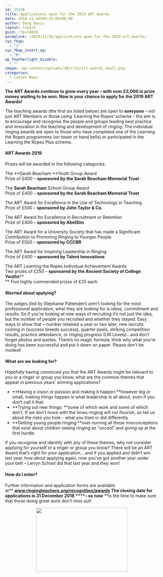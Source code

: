 ```yaml
---
id: 15236
title: Applications open for the 2019 ART Awards
date: 2018-11-26T09:19:09+00:00
author: Doug Davis
layout: single
guid: /?p=14636
permalink: /2018/11/26/applications-open-for-the-2019-art-awards/
xyz_fbap:
  - "1"
xyz_fbap_insert_og:
  - "0"
wp_featherlight_disable:
  - ""
image: /wp-content/uploads/2017/12/art-awards_small.png
categories:
  - Latest News
---
```

**The ART Awards continue to grow every year – with over £3,000 in prize money waiting to be won. Now is your chance to apply for the 2019 ART Awards!**

The teaching awards (the first six listed below) are open to **everyone** – not just ART Members or those using ‘Learning the Ropes’ scheme – the aim is to encourage and recognise the people and groups leading best practice and innovation in the teaching and development of ringing. The individual ringing awards are open to those who have completed one of the Learning the Ropes programmes (on tower or hand bells) or participated in the Learning the Ropes Plus scheme.

#### ART Awards 2019

Prizes will be awarded in the following categories:

The **Sarah Beacham **Youth Group Award  
Prize of £400 – **sponsored by the Sarah Beacham Memorial Trust**

The **Sarah Beacham** School Group Award  
Prize of £400 – **sponsored by the Sarah Beacham Memorial Trust**

The ART Award for Excellence in the Use of Technology in Teaching  
Prize of £500 – **sponsored by John Taylor & Co.**

The ART Award for Excellence in Recruitment or Retention  
Prize of £400 – **sponsored by AbelSim**

The ART Award for a University Society that has made a Significant Contribution to Promoting Ringing to Younger People  
Prize of £500 – **sponsored by CCCBR**

The ART Award for Inspiring Leadership in Ringing  
Prize of £400 – **sponsored by Talent Innovations**

The ART Learning the Ropes Individual Achievement Awards  
Two prizes of £250 – **sponsored by the Ancient Society of College Youths****  
** Five highly commended prizes of £25 each

#### Worried about applying?

The judges (led by Stephanie Pattenden) aren’t looking for the most professional application; what they are looking for is ideas, commitment and results. So if you’re looking at new ways of recruiting it’s not just the idea, but the number of people you recruited and whether they stayed. Easy ways to show that – number retained a year or two later, new recruits coming in (success breeds success), quarter peals, striking competition results, practice attendance, or ringing progress (LtR Levels)…and don’t forget photos and quotes. There’s no magic formula; think why what you’re doing has been successful and put it down on paper. Please don’t be modest!

#### What are we looking for?

Hopefully having convinced you that the ART Awards might be relevant to you or a ringer or group you know, what are the common themes that appear in previous years’ winning applications?

  * **Having a vision or passion and making it happen:**however big or small, making things happen is what leadership is all about, even if you don’t call it that.
  * **Trying out new things: **some of which work and some of which don’t. If we don’t move with the times ringing will not flourish, so tell us about the risks you took - what you tried or did differently
  * **Getting young people ringing:**over-turning all those misconceptions that exist about children seeing ringing as “uncool” and giving up at the first hurdle.

If you recognise and identify with any of these themes, why not consider applying for yourself or a ringer or group you know? There will be an ART Award that’s right for your application&#8230;.and if you applied and didn’t win last year, how about applying again, now you’ve got another year under your belt – Lerryn School did that last year and they won!

#### How do I enter?

Further information and application forms are available at** ****<a href="http://www.ringingteachers.org/recognition/awards" target="_blank" rel="noopener">www.ringingteachers.org/recognition/awards</a>** The closing date for applications is **31 December 2018 ****– so n**ow** **is the time to make sure that those doing great work don’t miss out!

<p style="text-align: center;">
  <a href="https://cccbr.org.uk/wp-content/uploads/2018/11/cc_art.png"><img loading="lazy" class="alignnone size-medium wp-image-14637" src="https://cccbr.org.uk/wp-content/uploads/2018/11/cc_art-300x211.png" alt="" width="300" height="211" /></a>
</p>
